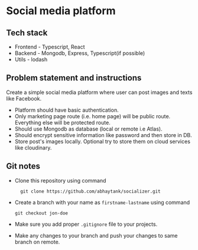 # Social media platform

## Tech stack

- Frontend - Typescript, React
- Backend - Mongodb, Express, Typescript(if possible)
- Utils - lodash

## Problem statement and instructions

Create a simple social media platform where user can post images and texts like Facebook.

- Platform should have basic authentication.
- Only marketing page route (i.e. home page) will be public route. Everything else will be protected route.
- Should use Mongodb as database (local or remote i.e Atlas).
- Should encrypt sensitive information like password and then store in DB.
- Store post's images locally. Optional try to store them on cloud services like cloudinary.

## Git notes

- Clone this repository using command

  ```
    git clone https://github.com/abhaytank/socializer.git
  ```

- Create a branch with your name as `firstname-lastname` using command

  ```
  git checkout jon-doe
  ```

- Make sure you add proper `.gitignore` file to your projects.
- Make any changes to your branch and push your changes to same branch on remote.
